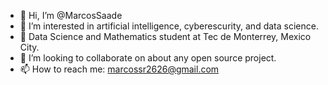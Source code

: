 - 👋 Hi, I’m @MarcosSaade
- 👀 I’m interested in artificial intelligence, cyberescurity, and data science.
- 🌱 Data Science and Mathematics student at Tec de Monterrey, Mexico City. 
- 💞️ I’m looking to collaborate on about any open source project. 
- 📫 How to reach me: marcossr2626@gmail.com
